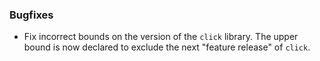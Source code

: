 ### Bugfixes

* Fix incorrect bounds on the version of the `click` library. The upper bound
  is now declared to exclude the next "feature release" of `click`.
